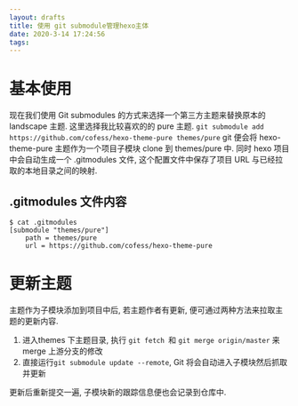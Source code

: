 ```yaml
---
layout: drafts
title: 使用 git submodule管理hexo主体
date: 2020-3-14 17:24:56
tags:
---
```

#  基本使用
现在我们使用 Git submodules 的方式来选择一个第三方主题来替换原本的 landscape 主题. 这里选择我比较喜欢的的 pure 主题.
`git submodule add https://github.com/cofess/hexo-theme-pure themes/pure`
git 便会将 hexo-theme-pure 主题作为一个项目子模块 clone 到 themes/pure 中. 同时 hexo 项目中会自动生成一个 .gitmodules 文件, 这个配置文件中保存了项目 URL 与已经拉取的本地目录之间的映射.
## .gitmodules 文件内容
```
$ cat .gitmodules
[submodule "themes/pure"]
	path = themes/pure
	url = https://github.com/cofess/hexo-theme-pure
```

# 更新主题
主题作为子模块添加到项目中后, 若主题作者有更新, 便可通过两种方法来拉取主题的更新内容.
  1. 进入themes 下主题目录, 执行 `git fetch `和 `git merge origin/master` 来 merge 上游分支的修改
  2. 直接运行`git submodule update --remote`, Git 将会自动进入子模块然后抓取并更新

更新后重新提交一遍, 子模块新的跟踪信息便也会记录到仓库中.
